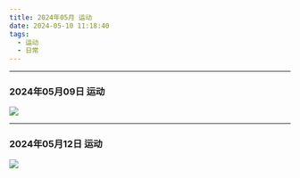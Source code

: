 ```yaml
---
title: 2024年05月 运动
date: 2024-05-10 11:18:40
tags: 
  - 运动
  - 日常
---
```


<link rel="stylesheet" href="/../css/base.css">
<link rel="stylesheet" href="/../css/center.css">
<link rel="stylesheet" href="/../css/images.css">

---

### 2024年05月09日 运动




<img class="half" src="/../images/exercise/2024-05-09.jpg"></img>


---

### 2024年05月12日 运动




<img class="half" src="/../images/exercise/2024-05-12.jpg"></img>

